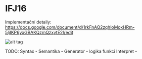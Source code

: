 # IFJ16

Implementační detaily:
https://docs.google.com/document/d/1rkFnAQ2zqhloMoxHRm-5IjIKP6yxGBAKQzmQzxytE2I/edit

![alt tag](https://scontent-fra3-1.xx.fbcdn.net/v/t1.0-9/15107235_1354816574543119_1370119444020286331_n.jpg?oh=bdcd46cea6fe74c8edc0b7aa8b9ad3a2&oe=58CEFF5A)

TODO:
  Syntax
    -
  Semantika
    -
  Generator
    - logika funkci
  Interpret
    - 
